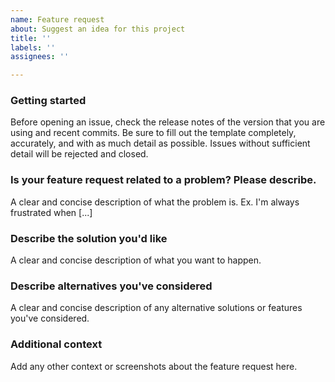 ```yaml
---
name: Feature request
about: Suggest an idea for this project
title: ''
labels: ''
assignees: ''

---
```

### Getting started
Before opening an issue, check the release notes of the version that you are using and recent commits.  Be sure to fill out the template completely, accurately, and with as much detail as possible.  Issues without sufficient detail will be rejected and closed.

### Is your feature request related to a problem? Please describe.
A clear and concise description of what the problem is. Ex. I'm always frustrated when [...]

### Describe the solution you'd like
A clear and concise description of what you want to happen.

### Describe alternatives you've considered
A clear and concise description of any alternative solutions or features you've considered.

### Additional context
Add any other context or screenshots about the feature request here.
